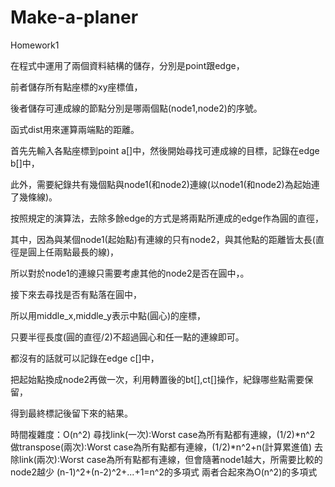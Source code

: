 # Make-a-planer
Homework1

在程式中運用了兩個資料結構的儲存，分別是point跟edge，

前者儲存所有點座標的xy座標值，

後者儲存可連成線的節點分別是哪兩個點(node1,node2)的序號。

函式dist用來運算兩端點的距離。

首先先輸入各點座標到point a[]中，然後開始尋找可連成線的目標，記錄在edge b[]中，

此外，需要紀錄共有幾個點與node1(和node2)連線(以node1(和node2)為起始連了幾條線)。

按照規定的演算法，去除多餘edge的方式是將兩點所連成的edge作為圓的直徑，

其中，因為與某個node1(起始點)有連線的只有node2，與其他點的距離皆太長(直徑是圓上任兩點最長的線)，

所以對於node1的連線只需要考慮其他的node2是否在圓中，。

接下來去尋找是否有點落在圓中，

所以用middle_x,middle_y表示中點(圓心)的座標，

只要半徑長度(圓的直徑/2)不超過圓心和任一點的連線即可。

都沒有的話就可以記錄在edge c[]中，

把起始點換成node2再做一次，利用轉置後的bt[],ct[]操作，紀錄哪些點需要保留，

得到最終標記後留下來的結果。

時間複雜度：O(n^2)
尋找link(一次):Worst case為所有點都有連線，(1/2)*n^2
做transpose(兩次):Worst case為所有點都有連線，(1/2)*n^2+n(計算累進值)
去除link(兩次):Worst case為所有點都有連線，但會隨著node1越大，所需要比較的node2越少
	 (n-1)^2+(n-2)^2+...+1=n^2的多項式
兩者合起來為O(n^2)的多項式
